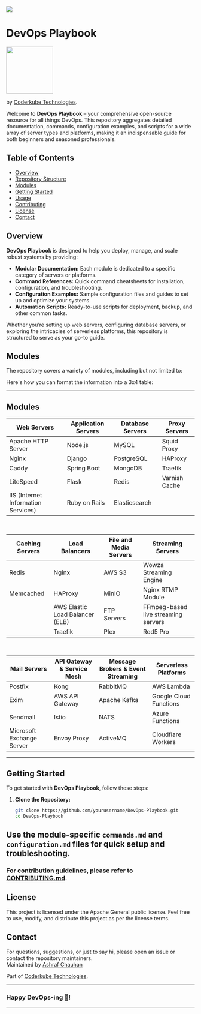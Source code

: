 <img src="https://github.com/user-attachments/assets/bcd82489-82c9-4b2a-8909-11352d5d98ab" />

# DevOps Playbook

<img  src="https://coderkube.com/wp-content/uploads/2022/01/LogoTM-1-1.png" height="125"/>

by [Coderkube Technologies](https://www.coderkube.com).  


Welcome to **DevOps Playbook** – your comprehensive open-source resource for all things DevOps. This repository aggregates detailed documentation, commands, configuration examples, and scripts for a wide array of server types and platforms, making it an indispensable guide for both beginners and seasoned professionals.

## Table of Contents

- [Overview](#overview)
- [Repository Structure](#repository-structure)
- [Modules](#modules)
- [Getting Started](#getting-started)
- [Usage](#usage)
- [Contributing](#contributing)
- [License](#license)
- [Contact](#contact)

## Overview

**DevOps Playbook** is designed to help you deploy, manage, and scale robust systems by providing:
- **Modular Documentation:** Each module is dedicated to a specific category of servers or platforms.
- **Command References:** Quick command cheatsheets for installation, configuration, and troubleshooting.
- **Configuration Examples:** Sample configuration files and guides to set up and optimize your systems.
- **Automation Scripts:** Ready-to-use scripts for deployment, backup, and other common tasks.

Whether you’re setting up web servers, configuring database servers, or exploring the intricacies of serverless platforms, this repository is structured to serve as your go-to guide.

## Modules

The repository covers a variety of modules, including but not limited to:

Here's how you can format the information into a 3x4 table:

---

## Modules

| **Web Servers**                        | **Application Servers**             |        **Database Servers**          | **Proxy Servers**                   |
|----------------------------------------|-------------------------------------|------------------------------------  |-------------------------------------|
| Apache HTTP Server                     | Node.js                             | MySQL                                | Squid Proxy                         |
| Nginx                                  | Django                              | PostgreSQL                           | HAProxy                             |
| Caddy                                  | Spring Boot                         | MongoDB                              | Traefik                             |
| LiteSpeed                              | Flask                               | Redis                                | Varnish Cache                       |
| IIS (Internet Information Services)    | Ruby on Rails                       | Elasticsearch                        |                                     |

<br>


| **Caching Servers**                    | **Load Balancers**                  | **File and Media Servers**           | **Streaming Servers**               |
|----------------------------------------|-------------------------------------|------------------------------------- |-------------------------------------|
| Redis                                  | Nginx                               | AWS S3                               | Wowza Streaming Engine              |
| Memcached                              | HAProxy                             | MinIO                                | Nginx RTMP Module                   |
|                                        | AWS Elastic Load Balancer (ELB)     | FTP Servers                          | FFmpeg-based live streaming servers |
|                                        | Traefik                             | Plex                                 | Red5 Pro                            |

<br>

| **Mail Servers**                       | **API Gateway & Service Mesh**      | **Message Brokers & Event Streaming** | **Serverless Platforms**            |
|----------------------------------------|-------------------------------------|-------------------------------------  |-------------------------------------|
| Postfix                                | Kong                                | RabbitMQ                              | AWS Lambda                          |
| Exim                                   | AWS API Gateway                     | Apache Kafka                          | Google Cloud Functions              |
| Sendmail                               | Istio                               | NATS                                  | Azure Functions                     |
| Microsoft Exchange Server              | Envoy Proxy                         | ActiveMQ                              | Cloudflare Workers                  |

---

## Getting Started

To get started with **DevOps Playbook**, follow these steps:

1. **Clone the Repository:**

   ```bash
   git clone https://github.com/yourusername/DevOps-Playbook.git
   cd DevOps-Playbook
   ```
## Use the module-specific `commands.md` and `configuration.md` files for quick setup and troubleshooting.

### For contribution guidelines, please refer to [CONTRIBUTING.md](CONTRIBUTING.md).

## License

This project is licensed under the Apache General public license. Feel free to use, modify, and distribute this project as per the license terms.

## Contact
For questions, suggestions, or just to say hi, please open an issue or contact the repository maintainers.  
Maintained by [Ashraf Chauhan](http://github.com/ashrafcoderkube)

Part of [Coderkube Technologies](https://coderkube.com/).

---

### Happy DevOps-ing 🚀!

---
